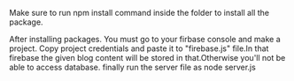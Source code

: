 Make sure to run npm install command inside the folder to install all the package.

After installing packages. You must go to your firbase console and make a project. Copy project credentials and paste it to "firebase.js" file.In that firebase the given blog content will be stored in that.Otherwise you'll not be able to access database.
finally run the server file as node server.js 